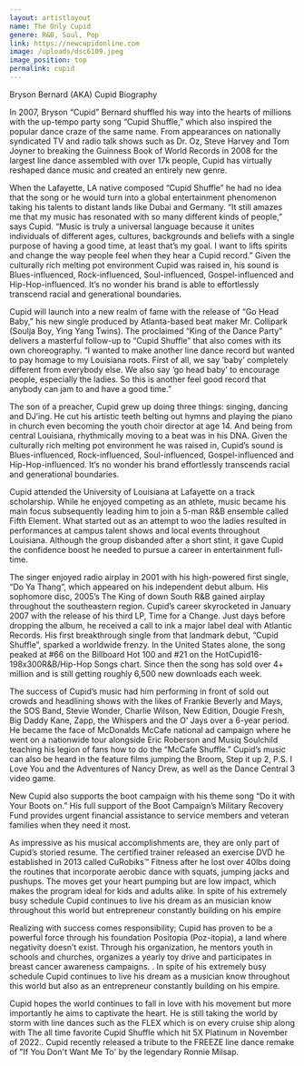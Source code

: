 ```yaml
---
layout: artistlayout
name: The Only Cupid
genere: R&B, Soul, Pop
link: https://newcupidonline.com
image: /uploads/dsc6109.jpeg
image_position: top
permalink: cupid
---
```

Bryson Bernard (AKA) Cupid Biography

In 2007, Bryson “Cupid” Bernard shuffled his way into the hearts of millions with the up-tempo party song “Cupid Shuffle,” which also inspired the popular dance craze of the same name. From appearances on nationally syndicated TV and radio talk shows such as Dr. Oz, Steve Harvey and Tom Joyner to breaking the Guinness Book of World Records in 2008 for the largest line dance assembled with over 17k people, Cupid has virtually reshaped dance music and created an entirely new genre.

When the Lafayette, LA native composed “Cupid Shuffle” he had no idea that the song or he would turn into a global entertainment phenomenon taking his talents to distant lands like Dubai and Germany. “It still amazes me that my music has resonated with so many different kinds of people,” says Cupid. “Music is truly a universal language because it unites individuals of different ages, cultures, backgrounds and beliefs with a single purpose of having a good time, at least that’s my goal. I want to lifts spirits and change the way people feel when they hear a Cupid record.” Given the culturally rich melting pot environment Cupid was raised in, his sound is Blues-influenced, Rock-influenced, Soul-influenced, Gospel-influenced and Hip-Hop-influenced. It’s no wonder his brand is able to effortlessly transcend racial and generational boundaries.

Cupid will launch into a new realm of fame with the release of “Go Head Baby,” his new single produced by Atlanta-based beat maker Mr. Collipark (Soulja Boy, Ying Yang Twins). The proclaimed “King of the Dance Party” delivers a masterful follow-up to “Cupid Shuffle” that also comes with its own choreography. “I wanted to make another line dance record but wanted to pay homage to my Louisiana roots. First of all, we say ‘baby’ completely different from everybody else. We also say ‘go head baby’ to encourage people, especially the ladies. So this is another feel good record that anybody can jam to and have a good time.”

The son of a preacher, Cupid grew up doing three things: singing, dancing and DJ’ing. He cut his artistic teeth belting out hymns and playing the piano in church even becoming the youth choir director at age 14. And being from central Louisiana, rhythmically moving to a beat was in his DNA. Given the culturally rich melting pot environment he was raised in, Cupid’s sound is Blues-influenced, Rock-influenced, Soul-influenced, Gospel-influenced and Hip-Hop-influenced. It’s no wonder his brand effortlessly transcends racial and generational boundaries.

Cupid attended the University of Louisiana at Lafayette on a track scholarship. While he enjoyed competing as an athlete, music became his main focus subsequently leading him to join a 5-man R&B ensemble called Fifth Element. What started out as an attempt to woo the ladies resulted in performances at campus talent shows and local events throughout Louisiana. Although the group disbanded after a short stint, it gave Cupid the confidence boost he needed to pursue a career in entertainment full-time.

The singer enjoyed radio airplay in 2001 with his high-powered first single, “Do Ya Thang”, which appeared on his independent debut album. His sophomore disc, 2005’s The King of down South R&B gained airplay throughout the southeastern region. Cupid’s career skyrocketed in January 2007 with the release of his third LP, Time for a Change. Just days before dropping the album, he received a call to ink a major label deal with Atlantic Records. His first breakthrough single from that landmark debut, “Cupid Shuffle”, sparked a worldwide frenzy. In the United States alone, the song peaked at \#66 on the Billboard Hot 100 and \#21 on the HotCupid16-198x300R&B/Hip-Hop Songs chart. Since then the song has sold over 4+ million and is still getting roughly 6,500 new downloads each week.

The success of Cupid’s music had him performing in front of sold out crowds and headlining shows with the likes of Frankie Beverly and Mays, the SOS Band, Stevie Wonder, Charlie Wilson, New Edition, Dougie Fresh, Big Daddy Kane, Zapp, the Whispers and the O’ Jays over a 6-year period. He became the face of McDonalds McCafe national ad campaign where he went on a nationwide tour alongside Eric Roberson and Musiq Soulchild teaching his legion of fans how to do the “McCafe Shuffle.” Cupid’s music can also be heard in the feature films jumping the Broom, Step it up 2, P.S. I Love You and the Adventures of Nancy Drew, as well as the Dance Central 3 video game.

New Cupid also supports the boot campaign with his theme song “Do it with Your Boots on.” His full support of the Boot Campaign’s Military Recovery Fund provides urgent financial assistance to service members and veteran families when they need it most.

 As impressive as his musical accomplishments are, they are only part of Cupid’s storied resume. The certified trainer released an exercise DVD he established in 2013 called CuRobiks™ Fitness after he lost over 40lbs doing the routines that incorporate aerobic dance with squats, jumping jacks and pushups. The moves get your heart pumping but are low impact, which makes the program ideal for kids and adults alike. In spite of his extremely busy schedule Cupid continues to live his dream as an musician know throughout this world but entrepreneur constantly building on his empire

Realizing with success comes responsibility; Cupid has proven to be a powerful force through his foundation Positopia (Poz-itopia), a land where negativity doesn’t exist. Through his organization, he mentors youth in schools and churches, organizes a yearly toy drive and participates in breast cancer awareness campaigns. . In spite of his extremely busy schedule Cupid continues to live his dream as a musician know throughout this world but also as an entrepreneur constantly building on his empire.

Cupid hopes the world continues to fall in love with his movement but more importantly he aims to captivate the heart. He is still taking the world by storm with line dances such as the FLEX which is on every cruise ship along with The all time favorite Cupid Shuffle which hit 5X Platinum in November of 2022.. Cupid recently released a tribute to the FREEZE line dance remake of "If You Don't Want Me To' by the legendary Ronnie Milsap.